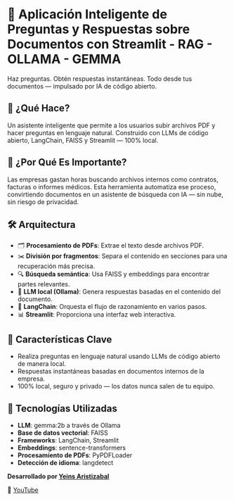 # 📄 Aplicación Inteligente de Preguntas y Respuestas sobre Documentos con Streamlit - RAG - OLLAMA - GEMMA
Haz preguntas. Obtén respuestas instantáneas. Todo desde tus documentos — impulsado por IA de código abierto.

## 🚀 **¿Qué Hace?**
Un asistente inteligente que permite a los usuarios subir archivos PDF y hacer preguntas en lenguaje natural. Construido con LLMs de código abierto, LangChain, FAISS y Streamlit — 100% local.

## 🧠 **¿Por Qué Es Importante?**
Las empresas gastan horas buscando archivos internos como contratos, facturas o informes médicos. Esta herramienta automatiza ese proceso, convirtiendo documentos en un asistente de búsqueda con IA — sin nube, sin riesgo de privacidad.

## 🛠️ **Arquitectura**
- 🗂️ **Procesamiento de PDFs**: Extrae el texto desde archivos PDF.
- ✂️ **División por fragmentos**: Separa el contenido en secciones para una recuperación más precisa.
- 🔍 **Búsqueda semántica**: Usa FAISS y embeddings para encontrar partes relevantes.
- 🧠 **LLM local (Ollama)**: Genera respuestas basadas en el contenido del documento.
- 🔁 **LangChain**: Orquesta el flujo de razonamiento en varios pasos.
- 📊 **Streamlit**: Proporciona una interfaz web interactiva.

## 🧠 **Características Clave**
- Realiza preguntas en lenguaje natural usando LLMs de código abierto de manera local.
- Respuestas instantáneas basadas en documentos internos de la empresa.
- 100% local, seguro y privado — los datos nunca salen de tu equipo.

## 🧪 **Tecnologías Utilizadas**
- **LLM**: gemma:2b a través de Ollama
- **Base de datos vectorial**: FAISS
- **Frameworks**: LangChain, Streamlit
- **Embeddings**: sentence-transformers
- **Procesamiento de PDFs**: PyPDFLoader
- **Detección de idioma**: langdetect

**Desarrollado por [Yeins Aristizabal](https://www.linkedin.com/in/yeins-aristizabal/)**

🔗 [YouTube](https://www.youtube.com/@analytics-ai-h5k)